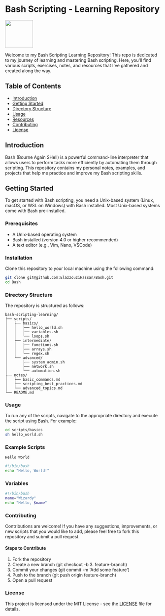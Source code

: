# Bash Scripting - Learning Repository

<img width='90' src="https://upload.wikimedia.org/wikipedia/commons/4/4b/Bash_Logo_Colored.svg">

Welcome to my Bash Scripting Learning Repository! This repo is dedicated to my journey of learning and mastering Bash scripting. Here, you'll find various scripts, exercises, notes, and resources that I've gathered and created along the way.

## Table of Contents

- [Introduction](#introduction)
- [Getting Started](#getting-started)
- [Directory Structure](#directory-structure)
- [Usage](#usage)
- [Resources](#resources)
- [Contributing](#contributing)
- [License](#license)

## Introduction

Bash (Bourne Again SHell) is a powerful command-line interpreter that allows users to perform tasks more efficiently by automating them through scripting. This repository contains my personal notes, examples, and projects that help me practice and improve my Bash scripting skills.

## Getting Started

To get started with Bash scripting, you need a Unix-based system (Linux, macOS, or WSL on Windows) with Bash installed. Most Unix-based systems come with Bash pre-installed.

### Prerequisites

- A Unix-based operating system
- Bash installed (version 4.0 or higher recommended)
- A text editor (e.g., Vim, Nano, VSCode)

### Installation

Clone this repository to your local machine using the following command:

```bash
git clone git@github.com:ElazzouziHassan/Bash.git
cd Bash
```
### Directory Structure
The repository is structured as follows:
```
bash-scripting-learning/
├── scripts/
│   ├── basics/
│   │   ├── hello_world.sh
│   │   ├── variables.sh
│   │   └── loops.sh
│   ├── intermediate/
│   │   ├── functions.sh
│   │   ├── arrays.sh
│   │   └── regex.sh
│   └── advanced/
│       ├── system_admin.sh
│       ├── network.sh
│       └── automation.sh
├── notes/
│   ├── basic_commands.md
│   ├── scripting_best_practices.md
│   └── advanced_topics.md
└── README.md
```

### Usage
To run any of the scripts, navigate to the appropriate directory and execute the script using Bash. For example:

```bash
cd scripts/basics
sh hello_world.sh
```

### Example Scripts
`Hello World`

```bash
#!/bin/bash
echo "Hello, World!"
```
### Variables

```bash
#!/bin/bash
name="Wizardy"
echo "Hello, $name"
```

### Contributing
Contributions are welcome! If you have any suggestions, improvements, or new scripts that you would like to add, please feel free to fork this repository and submit a pull request.

  #### **Steps to Contribute**
1. Fork the repository
2. Create a new branch (git checkout -b 3. feature-branch)
3. Commit your changes (git commit -m 'Add some feature')
4. Push to the branch (git push origin feature-branch)
5. Open a pull request

### License
This project is licensed under the MIT License - see the [LICENSE](LICENSE.md) file for details.



